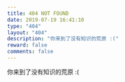 ```yaml
---
title: 404 NOT FOUND
date: 2019-07-19 16:41:10
type: "404"
layout: "404"
description: "你来到了没有知识的荒原 :("
reward: false
comments: false
---
```

你来到了没有知识的荒原 :(

